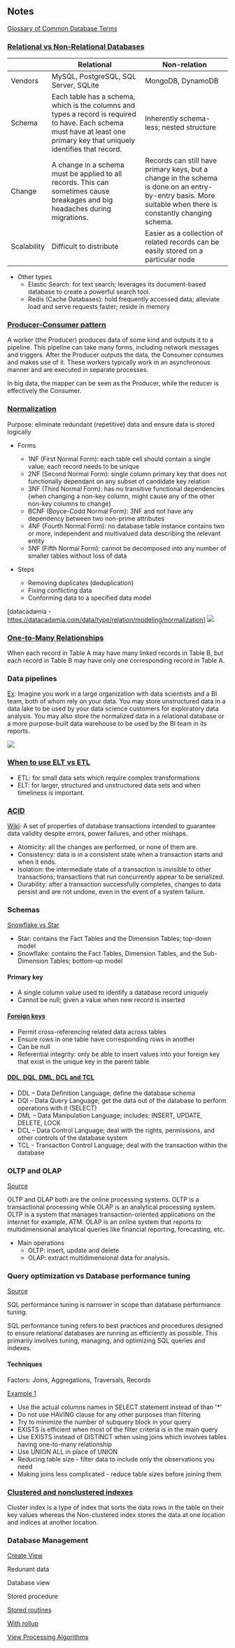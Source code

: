 ## Notes

[Glossary of Common Database Terms](https://www.lifewire.com/databases-glossary-1019603#toc-stored-procedure)

### [Relational vs Non-Relational Databases](https://realpython.com/data-engineer-interview-questions-python/#questions-on-design-patterns-and-etl-concepts)
||Relational|Non-relation|
|-|-|-|
|Vendors|MySQL, PostgreSQL, SQL Server, SQLite|MongoDB, DynamoDB|
|Schema|Each table has a schema, which is the columns and types a record is required to have. Each schema must have at least one primary key that uniquely identifies that record.|Inherently schema-less; nested structure|
|Change|A change in a schema must be applied to all records. This can sometimes cause breakages and big headaches during migrations.|Records can still have primary keys, but a change in the schema is done on an entry-by-entry basis. More suitable when there is constantly changing schema.|
|Scalability|Difficult to distribute|Easier as a collection of related records can be easily stored on a particular node|

* Other types
  - Elastic Search: for text search; leverages its document-based database to create a powerful search tool.
  - Redis (Cache Databases): hold frequently accessed data; alleviate load and serve requests faster; reside in memory

### [Producer-Consumer pattern](https://realpython.com/data-engineer-interview-questions-python/#questions-on-design-patterns-and-etl-concepts)
A worker (the Producer) produces data of some kind and outputs it to a pipeline. This pipeline can take many forms, including network messages and triggers. After the Producer outputs the data, the Consumer consumes and makes use of it. These workers typically work in an asynchronous manner and are executed in separate processes.

In big data, the mapper can be seen as the Producer, while the reducer is effectively the Consumer.

### [Normalization](https://www.guru99.com/database-normalization.html)
Purpose: eliminate redundant (repetitive) data and ensure data is stored logically
* Forms
  - 1NF (First Normal Form): each table cell should contain a single value; each record needs to be unique
  - 2NF (Second Normal Form): single column primary key that does not functionally dependant on any subset of candidate key relation
  - 3NF (Third Normal Form): has no transitive functional dependencies (when changing a non-key column, might cause any of the other non-key columns to change)
  - BCNF (Boyce-Codd Normal Form): 3NF and not have any dependency between two non-prime attributes
  - 4NF (Fourth Normal Form): no database table instance contains two or more, independent and multivalued data describing the relevant entity
  - 5NF (Fifth Normal Form): cannot be decomposed into any number of smaller tables without loss of data

* Steps
  - Removing duplicates (deduplication)
  - Fixing conflicting data
  - Conforming data to a specified data model

[datacadamia - https://datacadamia.com/data/type/relation/modeling/normalization]
![](https://datacadamia.com/_media/data/modeling/normalization_steps.jpg?cache=)

### [One-to-Many Relationships](https://www.lifewire.com/one-to-many-relationships-1019756)

When each record in Table A may have many linked records in Table B, but each record in Table B may have only one corresponding record in Table A.

### Data pipelines
[Ex](https://realpython.com/python-data-engineer/): Imagine you work in a large organization with data scientists and a BI team, both of whom rely on your data. You may store unstructured data in a data lake to be used by your data science customers for exploratory data analysis. You may also store the normalized data in a relational database or a more purpose-built data warehouse to be used by the BI team in its reports.

![](https://files.realpython.com/media/de_illus_editable.e091cb69d248.png)

### [When to use ELT vs ETL](https://www.qlik.com/us/etl/etl-vs-elt#:~:text=The%20ETL%20process%20is%20appropriate,and%20when%20timeliness%20is%20important.)
  - ETL: for small data sets which require complex transformations
  - ELT: for larger, structured and unstructured data sets and when timeliness is important.




### [ACID](https://www.ibm.com/docs/en/cics-ts/5.4?topic=processing-acid-properties-transactions)
[Wiki](https://en.wikipedia.org/wiki/ACID): A set of properties of database transactions intended to guarantee data validity despite errors, power failures, and other mishaps.
* Atomicity: all the changes are performed, or none of them are.
* Consistency: data is in a consistent state when a transaction starts and when it ends.
* Isolation: the intermediate state of a transaction is invisible to other transactions; transactions that run concurrently appear to be serialized.
* Durability: after a transaction successfully completes, changes to data persist and are not undone, even in the event of a system failure.

### Schemas
[Snowflake vs Star](https://www.xplenty.com/blog/snowflake-schemas-vs-star-schemas-what-are-they-and-how-are-they-different/)
* Star: contains the Fact Tables and the Dimension Tables; top-down model
* Snowflake: contains the Fact Tables, Dimension Tables, and the Sub-Dimension Tables; bottom-up model

#### Primary key
* A single column value used to identify a database record uniquely
* Cannot be null; given a value when new record is inserted

#### [Foreign keys](https://dev.mysql.com/doc/mysql-tutorial-excerpt/8.0/en/example-foreign-keys.html)
* Permit cross-referencing related data across tables
* Ensure rows in one table have corresponding rows in another
* Can be null
* Referential integrity: only be able to insert values into your foreign key that exist in the unique key in the parent table

#### [DDL, DQL, DML, DCL and TCL](https://www.geeksforgeeks.org/sql-ddl-dql-dml-dcl-tcl-commands/)
* DDL – Data Definition Language; define the database schema
* DQl – Data Query Language; get the data out of the database to perform operations with it (SELECT)
* DML – Data Manipulation Language; includes: INSERT, UPDATE, DELETE, LOCK
* DCL – Data Control Language; deal with the rights, permissions, and other controls of the database system
* TCL - Transaction Control Language; deal with the transaction within the database

### OLTP and OLAP 
[Source](https://techdifferences.com/difference-between-oltp-and-olap.html)

OLTP and OLAP both are the online processing systems. OLTP is a transactional processing while OLAP is an analytical processing system. OLTP is a system that manages transaction-oriented applications on the internet for example, ATM. OLAP is an online system that reports to multidimensional analytical queries like financial reporting, forecasting, etc.
* Main operations
  - OLTP: insert, update and delete 
  - OLAP: extract multidimensional data for analysis.


### Query optimization vs Database performance tuning
[Source](https://www.solarwinds.com/database-performance-analyzer/use-cases/database-performance-tuning)

SQL performance tuning is narrower in scope than database performance tuning. 

SQL performance tuning refers to best practices and procedures designed to ensure relational databases are running as efficiently as possible. This primarily involves tuning, managing, and optimizing SQL queries and indexes.

#### Techniques

Factors: Joins, Aggregations, Traversals, Records

[Example 1](https://beginner-sql-tutorial.com/sql-query-tuning.htm)
* Use the actual columns names in SELECT statement instead of than '*'
* Do not use HAVING clause for any other purposes than filtering
* Try to minimize the number of subquery block in your query
* EXISTS is efficient when most of the filter criteria is in the main query
* Use EXISTS instead of DISTINCT when using joins which involves tables having one-to-many relationship
* Use UNION ALL in place of UNION
* Reducing table size - filter data to include only the observations you need
* Making joins less complicated - reduce table sizes before joining them


### [Clustered and nonclustered indexes](https://www.guru99.com/clustered-vs-non-clustered-index.html)
Cluster index is a type of index that sorts the data rows in the table on their key values whereas the Non-clustered index stores the data at one location and indices at another location.




### Database Management
[Create View](https://dev.mysql.com/doc/refman/8.0/en/create-view.html)

Redunant data

Database view

Stored procedure

[Stored routines](https://zetcode.com/mysql/routines/)

[With rollup](https://mariadb.com/kb/en/select-with-rollup/)

[View Processing Algorithms](https://dev.mysql.com/doc/refman/8.0/en/view-algorithms.html#:~:text=The%20optional%20ALGORITHM%20clause%20for,MERGE%20%2C%20TEMPTABLE%20%2C%20or%20UNDEFINED%20.)
